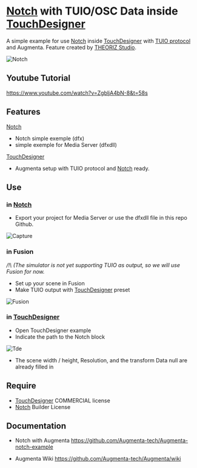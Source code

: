 # [Notch](https://www.notch.one/) with TUIO/OSC Data inside [TouchDesigner](https://derivative.ca/download)

A simple example for use [Notch](https://www.notch.one/) inside [TouchDesigner](https://derivative.ca/download) with [TUIO protocol](https://www.tuio.org/?developer) and Augmenta. Feature created by [THEORIZ Studio](https://www.theoriz.com/fr/bienvenue/).

![Notch](https://user-images.githubusercontent.com/64955193/138240148-88059a8d-7a11-4e27-8644-0a5f42511c0c.PNG)

## Youtube Tutorial

https://www.youtube.com/watch?v=ZgbljA4bN-8&t=58s


## Features

[Notch](https://www.notch.one/)
- Notch simple exemple (dfx)
- simple exemple for Media Server (dfxdll)


[TouchDesigner](https://derivative.ca/download)
- Augmenta setup with TUIO protocol and [Notch](https://www.notch.one/) ready.

## Use


### in [Notch](https://www.notch.one/)

- Export your project for Media Server or use the dfxdll file in this repo Github.

![Capture](https://user-images.githubusercontent.com/64955193/138241337-0228d2dc-1a87-4b60-a9a9-23b6dff61613.PNG)


### in Fusion

_/!\ (The simulator is not yet supporting TUIO as output, so we will use Fusion for now._

- Set up your scene in Fusion
- Make TUIO output with [TouchDesigner](https://derivative.ca/download) preset

![Fusion](https://user-images.githubusercontent.com/64955193/138240856-ab3e2cb5-39bf-42f9-9cd4-f325b18148af.PNG)





### in [TouchDesigner](https://derivative.ca/download)
- Open TouchDesigner example
- Indicate the path to the Notch block


![Tde](https://user-images.githubusercontent.com/64955193/138238630-9cc8272e-9357-4c3a-8df5-b3f10c87768f.PNG)
 - The scene width / height, Resolution, and the transform Data null are already filled in

## Require
- [TouchDesigner](https://derivative.ca/download) COMMERCIAL license
- [Notch](https://www.notch.one/) Builder License


## Documentation
- Notch with Augmenta
https://github.com/Augmenta-tech/Augmenta-notch-example

- Augmenta Wiki
https://github.com/Augmenta-tech/Augmenta/wiki




